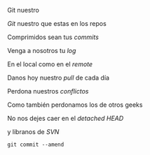 Git nuestro 

<p><em>Git</em> nuestro que estas en los repos<br/> 

Comprimidos sean tus <em>commits</em><br/> 

Venga a nosotros tu <em>log</em><br/> 

En el local como en el <em>remote</em><br /> 

Danos hoy nuestro <em>pull</em> de cada día<br/> 

Perdona nuestros <em>conflictos</em><br/> 

Como también perdonamos los de otros geeks<br/> 

No nos dejes caer en el <em>detached HEAD</em><br/> 

y libranos de <em>SVN</em><br/> 

<code>git commit --amend</code></p>
